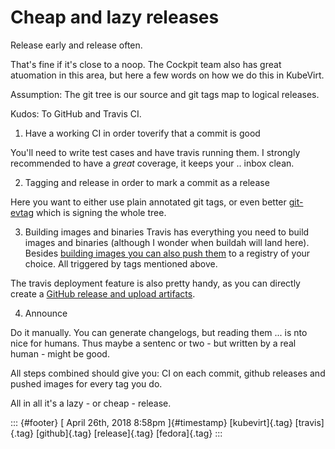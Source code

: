 Cheap and lazy releases
=======================

Release early and release often.

That's fine if it's close to a noop. The Cockpit team also has great
atuomation in this area, but here a few words on how we do this in
KubeVirt.

Assumption: The git tree is our source and git tags map to logical
releases.

Kudos: To GitHub and Travis CI.

1.  Have a working CI in order toverify that a commit is good

You'll need to write test cases and have travis running them. I strongly
recommended to have a *great* coverage, it keeps your .. inbox clean.

2.  Tagging and release in order to mark a commit as a release

Here you want to either use plain annotated git tags, or even better
[git-evtag](https://github.com/cgwalters/git-evtag) which is signing the
whole tree.

3.  Building images and binaries Travis has everything you need to build
    images and binaries (although I wonder when buildah will land here).
    Besides [building images you can also push
    them](https://docs.travis-ci.com/user/docker/) to a registry of your
    choice. All triggered by tags mentioned above.

The travis deployment feature is also pretty handy, as you can directly
create a [GitHub release and upload
artifacts](https://docs.travis-ci.com/user/deployment/releases/).

4.  Announce

Do it manually. You can generate changelogs, but reading them ... is nto
nice for humans. Thus maybe a sentenc or two - but written by a real
human - might be good.

All steps combined should give you: CI on each commit, github releases
and pushed images for every tag you do.

All in all it's a lazy - or cheap - release.

::: {#footer}
[ April 26th, 2018 8:58pm ]{#timestamp} [kubevirt]{.tag} [travis]{.tag}
[github]{.tag} [release]{.tag} [fedora]{.tag}
:::
